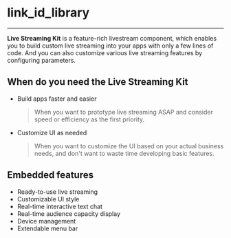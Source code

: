 # link_id_library 

- - -

**Live Streaming Kit** is a feature-rich livestream component, which enables you to build custom live streaming into your apps with only a few lines of code. And you can also customize various live streaming features by configuring parameters.

## When do you need the Live Streaming Kit

- Build apps faster and easier
  > When you want to prototype live streaming ASAP and consider speed or efficiency as the first priority.

- Customize UI as needed
  > When you want to customize the UI based on your actual business needs, and don't want to waste time developing basic features.

## Embedded features

- Ready-to-use live streaming
- Customizable UI style
- Real-time interactive text chat
- Real-time audience capacity display
- Device management
- Extendable menu bar

